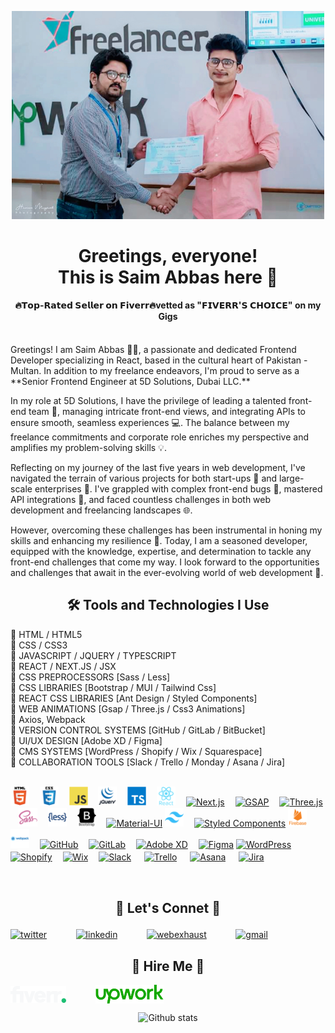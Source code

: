 <p align="center">
  <img src="erozgar-img.jpg" alt="Intro Gif" width="500" />
</p>
<h1 align="center">Greetings, everyone! <br /> This is Saim Abbas here 👋</h1>
<h4 align="center">
🔥𝗧𝗼𝗽-𝗥𝗮𝘁𝗲𝗱 𝗦𝗲𝗹𝗹𝗲𝗿 𝗼𝗻 𝗙𝗶𝘃𝗲𝗿𝗿🔥vetted as "𝗙𝗜𝗩𝗘𝗥𝗥'𝗦 𝗖𝗛𝗢𝗜𝗖𝗘" on my Gigs
</h4>
<br />
Greetings! I am Saim Abbas 🙋‍♂️, a passionate and dedicated Frontend Developer specializing in React, based in the cultural heart of Pakistan - Multan. In addition to my freelance endeavors, I'm proud to serve as a **Senior Frontend Engineer at 5D Solutions, Dubai LLC.**

In my role at 5D Solutions, I have the privilege of leading a talented front-end team 👥, managing intricate front-end views, and integrating APIs to ensure smooth, seamless experiences 💻. The balance between my freelance commitments and corporate role enriches my perspective and amplifies my problem-solving skills 💡.

Reflecting on my journey of the last five years in web development, I've navigated the terrain of various projects for both start-ups 🚀 and large-scale enterprises 🏢. I've grappled with complex front-end bugs 🐞, mastered API integrations 🧩, and faced countless challenges in both web development and freelancing landscapes 🌐.

However, overcoming these challenges has been instrumental in honing my skills and enhancing my resilience 💪. Today, I am a seasoned developer, equipped with the knowledge, expertise, and determination to tackle any front-end challenges that come my way. I look forward to the opportunities and challenges that await in the ever-evolving world of web development 🌱.
<br />
<h2 align="center">🛠 Tools and Technologies I Use</h2>  
🔷 HTML / HTML5 <br />
🔷 CSS / CSS3 <br />
🔷 JAVASCRIPT / JQUERY / TYPESCRIPT <br />
🔷 REACT / NEXT.JS / JSX <br />
🔷 CSS PREPROCESSORS [Sass / Less] <br />
🔷 CSS LIBRARIES [Bootstrap / MUI / Tailwind Css] <br />
🔷 REACT CSS LIBRARIES [Ant Design / Styled Components] <br />
🔷 WEB ANIMATIONS [Gsap / Three.js / Css3 Animations] <br />
🔷 Axios, Webpack <br />
🔷 VERSION CONTROL SYSTEMS [GitHub / GitLab / BitBucket] <br />
🔷 UI/UX DESIGN [Adobe XD / Figma] <br />
🔷 CMS SYSTEMS [WordPress / Shopify / Wix / Squarespace] <br />
🔷 COLLABORATION TOOLS [Slack / Trello / Monday / Asana / Jira]
<br /><br />
<p align="left">
  <a href="https://www.fiverr.com/webexhaust"><img src="https://raw.githubusercontent.com/devicons/devicon/master/icons/html5/html5-original-wordmark.svg" alt="HTML5" height="30"/></a>
ㅤ<a href="https://www.fiverr.com/webexhaust"><img src="https://raw.githubusercontent.com/devicons/devicon/master/icons/css3/css3-original-wordmark.svg" alt="CSS3" height="30"/></a>
ㅤ<a href="https://www.fiverr.com/webexhaust"><img src="https://raw.githubusercontent.com/devicons/devicon/master/icons/javascript/javascript-original.svg" alt="Javascript" height="30"/></a>
ㅤ<a href="https://www.fiverr.com/webexhaust"><img src="https://raw.githubusercontent.com/devicons/devicon/master/icons/jquery/jquery-original-wordmark.svg" alt="jQuery" height="30"/></a>
ㅤ<a href="https://www.fiverr.com/webexhaust"><img src="https://raw.githubusercontent.com/devicons/devicon/master/icons/typescript/typescript-original.svg" alt="TypeScript" height="30"/></a>
ㅤ<a href="https://www.fiverr.com/webexhaust"><img src="https://raw.githubusercontent.com/devicons/devicon/master/icons/react/react-original-wordmark.svg" alt="React" height="30"/></a>
ㅤ<a href="https://www.fiverr.com/webexhaust"><img src="https://seeklogo.com/images/N/next-js-icon-logo-EE302D5DBD-seeklogo.com.png" alt="Next.js" height="30"/></a>
ㅤ<a href="https://www.fiverr.com/webexhaust"><img src="https://seeklogo.com/images/G/greensock-gsap-icon-logo-13BB451E88-seeklogo.com.png" alt="GSAP" height="30"/></a>
ㅤ<a href="https://www.fiverr.com/webexhaust"><img src="https://global.discourse-cdn.com/standard17/uploads/threejs/optimized/2X/e/e4f86d2200d2d35c30f7b1494e96b9595ebc2751_2_744x750.png" alt="Three.js" height="30"/></a>
ㅤ<a href="https://www.fiverr.com/webexhaust"><img src="https://raw.githubusercontent.com/devicons/devicon/master/icons/sass/sass-original.svg" alt="Sass" height="30"/></a>
  ㅤ<a href="https://www.fiverr.com/webexhaust"><img src="https://raw.githubusercontent.com/devicons/devicon/master/icons/less/less-plain-wordmark.svg" alt="Less" height="30"/></a>
  ㅤ<a href="https://www.fiverr.com/webexhaust"><img src="https://raw.githubusercontent.com/devicons/devicon/master/icons/bootstrap/bootstrap-plain-wordmark.svg" alt="Bootstrap" height="30"/></a>
  ㅤ<a href="https://www.fiverr.com/webexhaust"><img src="https://img.icons8.com/?size=512&id=gFw7X5Tbl3ss&format=png" alt="Material-UI" height="30"/></a>
  <a href="https://www.fiverr.com/webexhaust"><img src="https://raw.githubusercontent.com/devicons/devicon/master/icons/tailwindcss/tailwindcss-plain.svg" alt="Tailwind Css" height="30"/></a>
  ㅤ<a href="https://www.fiverr.com/webexhaust"><img src="https://styled-components.com/logo.png" alt="Styled Components" height="30"/></a>
  <a href="https://www.fiverr.com/webexhaust"><img src="https://raw.githubusercontent.com/devicons/devicon/master/icons/firebase/firebase-plain-wordmark.svg" alt="Firebase" height="30"/></a>
  ㅤ<a href="https://www.fiverr.com/webexhaust"><img src="https://raw.githubusercontent.com/devicons/devicon/master/icons/webpack/webpack-original-wordmark.svg" alt="Webpack" height="30"/></a>
  ㅤ<a href="https://www.fiverr.com/webexhaust"><img src="https://img.icons8.com/?size=512&id=63777&format=png" alt="GitHub" height="30"/></a>
  ㅤ<a href="https://www.fiverr.com/webexhaust"><img src="https://www.vectorlogo.zone/logos/gitlab/gitlab-icon.svg" alt="GitLab" height="30"/></a>
  ㅤ<a href="https://www.fiverr.com/webexhaust"><img src="https://cdn.worldvectorlogo.com/logos/adobe-xd-1.svg" alt="Adobe XD" height="30"/></a>
  ㅤ<a href="https://www.fiverr.com/webexhaust"><img src="https://www.vectorlogo.zone/logos/figma/figma-icon.svg" alt="Figma" height="30"/></a>
<a href="https://www.fiverr.com/webexhaust"><img src="https://www.vectorlogo.zone/logos/wordpress/wordpress-icon.svg" alt="WordPress" height="30"/></a>
  ㅤ<a href="https://www.fiverr.com/webexhaust"><img src="https://img.icons8.com/?size=512&id=uSHYbs6PJfMT&format=png" alt="Shopify" height="30"/></a>
  ㅤ<a href="https://www.fiverr.com/webexhaust"><img src="https://www.vectorlogo.zone/logos/wix/wix-icon.svg" alt="Wix" height="30"/></a>
  ㅤ<a href="https://www.fiverr.com/webexhaust"><img src="https://www.vectorlogo.zone/logos/slack/slack-icon.svg" alt="Slack" height="30"/></a>
 ㅤ <a href="https://www.fiverr.com/webexhaust"><img src="https://www.vectorlogo.zone/logos/trello/trello-icon.svg" alt="Trello" height="30"/></a>
 ㅤ <a href="https://www.fiverr.com/webexhaust"><img src="https://asana.com/assets/img/logo-icon.svg" alt="Asana" height="30"/></a>
 ㅤ <a href="https://www.fiverr.com/webexhaust"><img src="https://www.vectorlogo.zone/logos/atlassian_jira/atlassian_jira-icon.svg" alt="Jira" height="30"/></a>
</p>



<br />
<h2 align="center">💌 Let's Connet 💌</h2>
<a href="https://twitter.com/SaimInSpace" target="blank"><img align="center" alt="twitter" src="https://cdn-icons-png.flaticon.com/512/3670/3670211.png" height="40" /></a>
ㅤㅤㅤ
<a href="https://www.linkedin.com/in/saimabbas" target="blank"><img align="center" src="https://cdn-icons-png.flaticon.com/512/3536/3536505.png" alt="linkedin" height="40" /></a>
ㅤㅤㅤ
<a href="https://www.webexhaust.com" target="blank"><img align="center" src="https://cdn-icons-png.flaticon.com/512/1927/1927746.png" alt="webexhaust" height="45" /></a>
ㅤㅤㅤ
<a href="mailto:webexhaust@gmail.com" target="blank"><img align="center" src="https://cdn-icons-png.flaticon.com/512/552/552486.png" alt="gmail" height="45" /></a>
<br />
<h2 align="center">💼 Hire Me 💼</h2>
<a href="https://www.fiverr.com/webexhaust" target="blank"><img align="center" src="fiverr.svg" alt="fiverr" height="27" /></a>
ㅤㅤㅤ
<a href="https://www.upwork.com/freelancers/~0121ee63d18e06bd50" target="blank"><img align="center" src="upwork.svg" alt="upwork" height="30" /></a>
<br />
<p align="center">
<img src="https://github-readme-streak-stats.herokuapp.com?user=saimabbas&theme=transparent&hide_border=true&type=svg" alt="Github stats" />  
</p>






<!--
**saimabbas/saimabbas** is a ✨ _special_ ✨ repository because its `README.md` (this file) appears on your GitHub profile.

Here are some ideas to get you started:

- 🔭 I’m currently working on ...
- 🌱 I’m currently learning ...
- 👯 I’m looking to collaborate on ...
- 🤔 I’m looking for help with ...
- 💬 Ask me about ...
- 📫 How to reach me: ...
- 😄 Pronouns: ...
- ⚡ Fun fact: ...
-->
